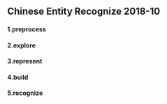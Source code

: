 ## Chinese Entity Recognize 2018-10

#### 1.preprocess



#### 2.explore



#### 3.represent



#### 4.build



#### 5.recognize


